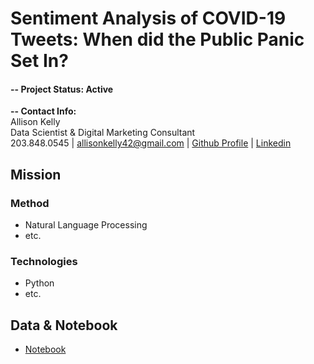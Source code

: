# Sentiment Analysis of COVID-19 Tweets: When did the Public Panic Set In?

#### -- Project Status: Active

<b> -- Contact Info:</b><br>
Allison Kelly<br>
Data Scientist & Digital Marketing Consultant<br>
203.848.0545 | <a href="mailto: allisonkelly42@gmail.com">allisonkelly42@gmail.com<a> | <a href="www.github.com/akelly66">Github Profile</a> | <a href="www.linkedin.com/in/akelly66">Linkedin</a><br> 
  
## Mission


### Method
* Natural Language Processing
* etc.

### Technologies
* Python
* etc.

## Data & Notebook
* <a href="https://github.com/akelly66/COVID-Tweet-Sentiment/blob/master/COVID-tweets.ipynb">Notebook</a>
